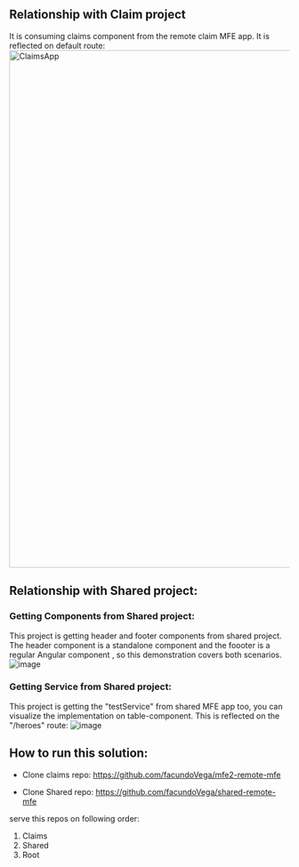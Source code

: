 
## Relationship with Claim project
It is consuming claims component from the remote claim MFE app. It is reflected on default route:
<img width="931" alt="ClaimsApp" src="https://github.com/facundoVega/root-shell-mfe/assets/11906403/eed82170-d49e-49a8-a60c-96bfea6a9291">


## Relationship with Shared project:

### Getting Components from  Shared project:
This project is getting header and footer components from shared project. The header component is a standalone component and the foooter is a regular Angular component
, so this demonstration covers both scenarios.
![image](https://github.com/facundoVega/root-shell-mfe/assets/11906403/b2fe3c73-b457-4bbb-b257-4e4c71b38a95)


### Getting Service from  Shared project:
This project is getting the "testService" from shared MFE app too, you can visualize the implementation on table-component. This is reflected on the "/heroes" route:
![image](https://github.com/facundoVega/root-shell-mfe/assets/11906403/e5cfa232-a996-48f1-b0a1-5f9814cb6c94)


## How to run this solution:
- Clone claims repo: https://github.com/facundoVega/mfe2-remote-mfe

- Clone Shared repo: https://github.com/facundoVega/shared-remote-mfe

serve this repos on following order:
1) Claims
2) Shared
3) Root

